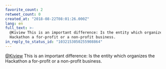 ```yaml
---
favorite_count: 2
retweet_count: 0
created_at: "2018-08-22T08:01:26.000Z"
lang: en
full_text: >-
  @Kiview This is an important difference: Is the entity which organizes the
  Hackathon a for-profit or a non-profit business.
in_reply_to_status_id: "1032153050255908864"
---
```


[@Kiview](https://twitter.com/Kiview) This is an important difference: Is the
entity which organizes the Hackathon a for-profit or a non-profit business.
